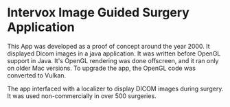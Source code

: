 # Intervox Image Guided Surgery Application

This App was developed as a proof of concept around the year 2000. It displayed Dicom images in a java application. It was written before OpenGL support in Java. It's OpenGL rendering was done offscreen, and it ran only on older Mac versions. To upgrade the app, the OpenGL code was converted to Vulkan.

The app interfaced with a localizer to display DICOM images during surgery. It was used non-commercially in over 500 surgeries.

